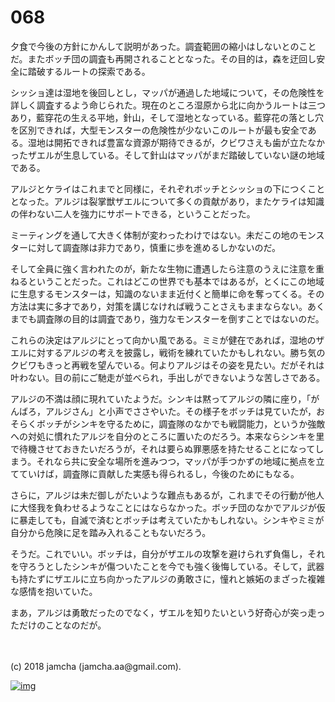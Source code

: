 # 068

夕食で今後の方針にかんして説明があった。調査範囲の縮小はしないとのことだ。またボッチ団の調査も再開されることとなった。その目的は，森を迂回し安全に踏破するルートの探索である。  

シッショ達は湿地を後回しとし，マッパが通過した地域について，その危険性を詳しく調査するよう命じられた。現在のところ湿原から北に向かうルートは三つあり，藍穿花の生える平地，針山，そして湿地となっている。藍穿花の落とし穴を区別できれば，大型モンスターの危険性が少ないこのルートが最も安全である。湿地は開拓できれば豊富な資源が期待できるが，クビワさえも歯が立たなかったザエルが生息している。そして針山はマッパがまだ踏破していない謎の地域である。  

アルジとケライはこれまでと同様に，それぞれボッチとシッショの下につくこととなった。アルジは裂掌獣ザエルについて多くの貢献があり，またケライは知識の伴わない二人を強力にサポートできる，ということだった。  

ミーティングを通して大きく体制が変わったわけではない。未だこの地のモンスターに対して調査隊は非力であり，慎重に歩を進めるしかないのだ。  

そして全員に強く言われたのが，新たな生物に遭遇したら注意のうえに注意を重ねるということだった。これはどこの世界でも基本ではあるが，とくにこの地域に生息するモンスターは，知識のないまま近付くと簡単に命を奪ってくる。その方法は実に多才であり，対策を講じなければ戦うことさえもままならない。あくまでも調査隊の目的は調査であり，強力なモンスターを倒すことではないのだ。  

これらの決定はアルジにとって向かい風である。ミミが健在であれば，湿地のザエルに対するアルジの考えを披露し，戦術を練れていたかもしれない。勝ち気のクビワもきっと再戦を望んでいる。何よりアルジはその姿を見たい。だがそれは叶わない。目の前にご馳走が並べられ，手出しができないような苦しさである。  

アルジの不満は顔に現れていたようだ。シンキは黙ってアルジの隣に座り，「がんばろ，アルジさん」と小声でささやいた。その様子をボッチは見ていたが，おそらくボッチがシンキを守るために，調査隊のなかでも戦闘能力，というか強敵への対処に慣れたアルジを自分のところに置いたのだろう。本来ならシンキを里で待機させておきたいだろうが，それは要らぬ罪悪感を持たせることになってしまう。それなら共に安全な場所を進みつつ，マッパが手つかずの地域に拠点を立てていけば，調査隊に貢献した実感も得られるし，今後のためにもなる。  

さらに，アルジは未だ御しがたいような難点もあるが，これまでその行動が他人に大怪我を負わせるようなことにはならなかった。ボッチ団のなかでアルジが仮に暴走しても，自滅で済むとボッチは考えていたかもしれない。シンキやミミが自分から危険に足を踏み入れることもないだろう。  

そうだ。これでいい。ボッチは，自分がザエルの攻撃を避けられず負傷し，それを守ろうとしたシンキが傷ついたことを今でも強く後悔している。そして，武器も持たずにザエルに立ち向かったアルジの勇敢さに，憧れと嫉妬のまざった複雑な感情を抱いていた。  

まあ，アルジは勇敢だったのでなく，ザエルを知りたいという好奇心が突っ走っただけのことなのだが。  

<br>  
<br>  
(c) 2018 jamcha (jamcha.aa@gmail.com).  

[![img](http://i.creativecommons.org/l/by-nc-sa/4.0/88x31.png)](http://creativecommons.org/licenses/by-nc-sa/4.0/deed)